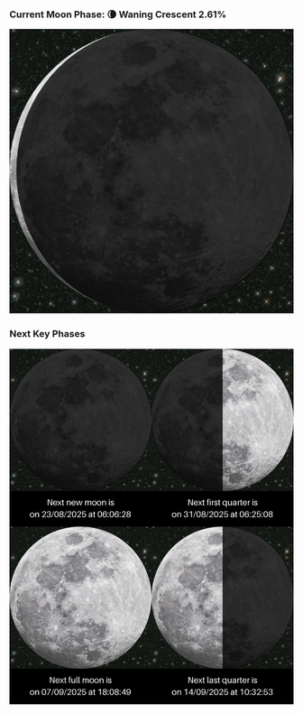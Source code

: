 ### Current Moon Phase: 🌘 Waning Crescent 2.61%
![Moon Phase](moonphase.png)
### Next Key Phases
![Gallery](gallery.png)